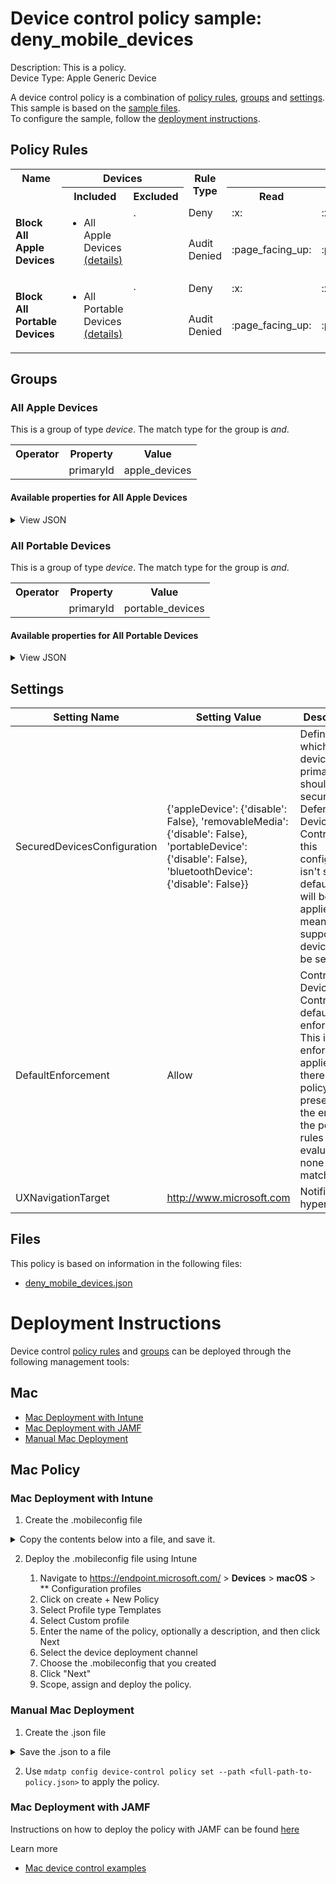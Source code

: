 # Device control policy sample: deny_mobile_devices

Description: This is a policy.              
Device Type: Apple Generic Device

A device control policy is a combination of [policy rules](#policy-rules), [groups](#groups) and [settings](#settings).  
This sample is based on the [sample files](#files).  
To configure the sample, follow the [deployment instructions](#deployment-instructions).  

## Policy Rules

<table>
    <tr>
        <th rowspan="2" valign="top">Name</th>
        <th colspan="2" valign="top">Devices</th>
        <th rowspan="2" valign="top">Rule Type</th>
        <th colspan="3" valign="top"><center>Access</center></th>
        <th rowspan="2" valign="top">Notification</th>
    </tr>
    <tr>
        <th>Included</th>
        <th>Excluded</th><th>Read</th><th>Write</th><th>Execute</th></tr><tr>
            <td rowspan="2"><b>Block All Apple Devices</b></td>
            <td rowspan="2 valign="top">
                <ul><li>All Apple Devices<a href="#all-apple-devices" title="and [{'$type': 'primaryId', 'value': 'apple_devices'}]"> (details)</a></ul>
            </td>
            <td rowspan="2" valign="top">.
                <ul></ul>
            </td>
            <td>Deny</td>
            <td>:x:</td>
            <td>:x:</td>
            <td>:x:</td>
            <td>:x:</td>
            <td>:x:</td>
            <td>None</td> 
        </tr><tr>
            <td>Audit Denied</td>
            <td>:page_facing_up:</td>
            <td>:page_facing_up:</td>
            <td>:page_facing_up:</td>
            <td>:page_facing_up:</td>
            <td>:page_facing_up:</td>
            <td>Send event and Show notification</td>
        </tr><tr>
            <td rowspan="2"><b>Block All Portable Devices</b></td>
            <td rowspan="2 valign="top">
                <ul><li>All Portable Devices<a href="#all-portable-devices" title="and [{'$type': 'primaryId', 'value': 'portable_devices'}]"> (details)</a></ul>
            </td>
            <td rowspan="2" valign="top">.
                <ul></ul>
            </td>
            <td>Deny</td>
            <td>:x:</td>
            <td>:x:</td>
            <td>:x:</td>
            <td>:x:</td>
            <td>None</td> 
        </tr><tr>
            <td>Audit Denied</td>
            <td>:page_facing_up:</td>
            <td>:page_facing_up:</td>
            <td>:page_facing_up:</td>
            <td>:page_facing_up:</td>
            <td>Send event and Show notification</td>
        </tr></table>


## Groups


### All Apple Devices



This is a group of type *device*. 
The match type for the group is *and*.


<table>
<tr>
<th>Operator</th>
<th>Property</th>
<th>Value</th>
</tr>

<tr>

<td></td>

<td>primaryId</td>

<td>apple_devices</td>

</tr>

</table>


#### Available properties for All Apple Devices


<details>
<summary>View JSON</summary>

```json
{
    "$type": "device",
    "id": "3D2A9EF0-E587-4B90-A60F-C9BD6F9D2BB4",
    "name": "All Apple Devices",
    "query": {
        "$type": "and",
        "clauses": [
            {
                "$type": "primaryId",
                "value": "apple_devices"
            }
        ]
    }
}
```
</details>

### All Portable Devices



This is a group of type *device*. 
The match type for the group is *and*.


<table>
<tr>
<th>Operator</th>
<th>Property</th>
<th>Value</th>
</tr>

<tr>

<td></td>

<td>primaryId</td>

<td>portable_devices</td>

</tr>

</table>


#### Available properties for All Portable Devices


<details>
<summary>View JSON</summary>

```json
{
    "$type": "device",
    "id": "0B2198B2-8E29-4AAB-AFC8-8B2CF827CDE9",
    "name": "All Portable Devices",
    "query": {
        "$type": "and",
        "clauses": [
            {
                "$type": "primaryId",
                "value": "portable_devices"
            }
        ]
    }
}
```
</details>


## Settings






| Setting Name |  Setting Value | Description |Documentation |
|--------------|----------------|-------------|---------------|
SecuredDevicesConfiguration | {'appleDevice': {'disable': False}, 'removableMedia': {'disable': False}, 'portableDevice': {'disable': False}, 'bluetoothDevice': {'disable': False}} | Defines which device's primary ids should be secured by Defender Device Control. If this configuration isn't set the default value will be applied, meaning all supported devices will be secured. |[documentation](https://learn.microsoft.com/en-us/microsoft-365/security/defender-endpoint/mac-device-control-overview?view=o365-worldwide#settings) |
DefaultEnforcement | Allow | Control Device Control default enforcement. This is the enforcement applied if there are no policy rules present or at the end of the policy rules evaluation none were matched. |[documentation](https://learn.microsoft.com/en-us/microsoft-365/security/defender-endpoint/mac-device-control-overview?view=o365-worldwide#settings) |
UXNavigationTarget | http://www.microsoft.com | Notification hyperlink |[documentation](https://learn.microsoft.com/en-us/microsoft-365/security/defender-endpoint/mac-device-control-overview?view=o365-worldwide#settings) |


## Files
This policy is based on information in the following files:

- [deny_mobile_devices.json](deny_mobile_devices.json)


# Deployment Instructions

Device control [policy rules](#policy-rules) and [groups](#groups) can be deployed through the following management tools:




## Mac
- [Mac Deployment with Intune](#mac-deployment-with-intune)
- [Mac Deployment with JAMF](#mac-deployment-with-jamf)
- [Manual Mac Deployment](#manual-mac-deployment)





## Mac Policy
### Mac Deployment with Intune

1. Create the .mobileconfig file

<details>
    <summary>Copy the contents below into a file, and save it.</summary>       

```xml
<?xml version="1.0" encoding="utf-8"?>
<!DOCTYPE plist PUBLIC "-//Apple//DTD PLIST 1.0//EN" "http://www.apple.com/DTDs/PropertyList-1.0.dtd">
<plist version="1">
    <dict>
        <key>PayloadUUID</key>
        <string>C4E6A782-0C8D-44AB-A025-EB893987A295</string>
        <key>PayloadType</key>
        <string>Configuration</string>
        <key>PayloadOrganization</key>
        <string>Microsoft</string>
        <key>PayloadIdentifier</key>
        <string>com.microsoft.wdav</string>
        <key>PayloadDisplayName</key>
        <string>Microsoft Defender settings</string>
        <key>PayloadDescription</key>
        <string>Microsoft Defender configuration settings</string>
        <key>PayloadVersion</key>
        <integer>1</integer>
        <key>PayloadEnabled</key>
        <true/>
        <key>PayloadRemovalDisallowed</key>
        <true/>
        <key>PayloadScope</key>
        <string>System</string>
        <key>PayloadContent</key>
        <array>
            <dict>
                <key>PayloadUUID</key>
                <string>99DBC2BC-3B3A-46A2-A413-C8F9BB9A7295</string>
                <key>PayloadType</key>
                <string>com.microsoft.wdav</string>
                <key>PayloadOrganization</key>
                <string>Microsoft</string>
                <key>PayloadIdentifier</key>
                <string>com.microsoft.wdav</string>
                <key>PayloadDisplayName</key>
                <string>Microsoft Defender configuration settings</string>
                <key>PayloadDescription</key>
                <string/>
                <key>PayloadVersion</key>
                <integer>1</integer>
                <key>PayloadEnabled</key>
                <true/>
                <key>dlp</key>
                <dict>
                  <key>features</key>
                    <array>
                        <dict>
                            <key>name</key>
                            <string>DC_in_dlp</string>
                            <key>state</key>
                            <string>enabled</string>
                        </dict>
                    </array>
                </dict>
                <key>deviceControl</key>
                <dict>
                    <key>policy</key>
                    <string>
{
    "groups": [
        {
            "$type": "device",
            "id": "3D2A9EF0-E587-4B90-A60F-C9BD6F9D2BB4",
            "name": "All Apple Devices",
            "query": {
                "$type": "and",
                "clauses": [
                    {
                        "$type": "primaryId",
                        "value": "apple_devices"
                    }
                ]
            }
        },
        {
            "$type": "device",
            "id": "0B2198B2-8E29-4AAB-AFC8-8B2CF827CDE9",
            "name": "All Portable Devices",
            "query": {
                "$type": "and",
                "clauses": [
                    {
                        "$type": "primaryId",
                        "value": "portable_devices"
                    }
                ]
            }
        }
    ],
    "rules": [
        {
            "id": "D861EEB3-9201-45F4-AC63-F823D4957D59",
            "name": "Block All Apple Devices",
            "includeGroups": [
                "3D2A9EF0-E587-4B90-A60F-C9BD6F9D2BB4"
            ],
            "entries": [
                {
                    "$type": "appleDevice",
                    "id": "03420B37-4F71-4AF3-AAE8-82D16817A194",
                    "enforcement": {
                        "$type": "deny"
                    },
                    "__comments": "Customize Access Below",
                    "access": [
                        "download_files_from_device",
                        "sync_content_to_device",
                        "backup_device",
                        "update_device",
                        "download_photos_from_device"
                    ]
                },
                {
                    "$type": "appleDevice",
                    "id": "8C66DF38-A4A2-4C98-B69C-BF5D13F32044",
                    "enforcement": {
                        "$type": "auditDeny",
                        "options": [
                            "send_event",
                            "show_notification"
                        ]
                    },
                    "__comments": "Customize Access Below",
                    "access": [
                        "download_files_from_device",
                        "sync_content_to_device",
                        "backup_device",
                        "update_device",
                        "download_photos_from_device"
                    ]
                }
            ]
        },
        {
            "id": "350C4528-DE48-4E73-9298-0C9823CA1064",
            "name": "Block All Portable Devices",
            "includeGroups": [
                "0B2198B2-8E29-4AAB-AFC8-8B2CF827CDE9"
            ],
            "entries": [
                {
                    "$type": "portableDevice",
                    "id": "E0DB2A03-CAF8-48C6-9FC0-EB6A834166CA",
                    "enforcement": {
                        "$type": "deny"
                    },
                    "__comments": "Customize Access Below",
                    "access": [
                        "download_files_from_device",
                        "send_files_to_device",
                        "download_photos_from_device",
                        "debug"
                    ]
                },
                {
                    "$type": "portableDevice",
                    "id": "E8112895-D818-4CBE-B4CA-EE9FFE351A4C",
                    "enforcement": {
                        "$type": "auditDeny",
                        "options": [
                            "send_event",
                            "show_notification"
                        ]
                    },
                    "__comments": "Customize Access Below",
                    "access": [
                        "download_files_from_device",
                        "send_files_to_device",
                        "download_photos_from_device",
                        "debug"
                    ]
                }
            ]
        }
    ],
    "settings": {
        "features": {
            "appleDevice": {
                "disable": false
            },
            "removableMedia": {
                "disable": false
            },
            "portableDevice": {
                "disable": false
            },
            "bluetoothDevice": {
                "disable": false
            }
        },
        "global": {
            "defaultEnforcement": "allow"
        },
        "ux": {
            "navigationTarget": "http://www.microsoft.com"
        }
    }
}
                    </string>
                </dict>
            </dict>
        </array>
    </dict>
</plist>
```
</details>



2. Deploy the .mobileconfig file using Intune

    1.   Navigate to https://endpoint.microsoft.com/ > **Devices** > **macOS** > ** Configuration profiles
    2.   Click on create + New Policy
    3.   Select Profile type Templates
    4.   Select Custom profile
    5.   Enter the name of the policy, optionally a description, and then click Next
    6.   Select the device deployment channel
    7.   Choose the .mobileconfig that you created
    8.   Click "Next"
    9.   Scope, assign and deploy the policy.



### Manual Mac Deployment


1. Create the .json file

<details>
     <summary>Save the .json to a file</summary>

```json
{
    "groups": [
        {
            "$type": "device",
            "id": "3D2A9EF0-E587-4B90-A60F-C9BD6F9D2BB4",
            "name": "All Apple Devices",
            "query": {
                "$type": "and",
                "clauses": [
                    {
                        "$type": "primaryId",
                        "value": "apple_devices"
                    }
                ]
            }
        },
        {
            "$type": "device",
            "id": "0B2198B2-8E29-4AAB-AFC8-8B2CF827CDE9",
            "name": "All Portable Devices",
            "query": {
                "$type": "and",
                "clauses": [
                    {
                        "$type": "primaryId",
                        "value": "portable_devices"
                    }
                ]
            }
        }
    ],
    "rules": [
        {
            "id": "D861EEB3-9201-45F4-AC63-F823D4957D59",
            "name": "Block All Apple Devices",
            "includeGroups": [
                "3D2A9EF0-E587-4B90-A60F-C9BD6F9D2BB4"
            ],
            "entries": [
                {
                    "$type": "appleDevice",
                    "id": "03420B37-4F71-4AF3-AAE8-82D16817A194",
                    "enforcement": {
                        "$type": "deny"
                    },
                    "__comments": "Customize Access Below",
                    "access": [
                        "download_files_from_device",
                        "sync_content_to_device",
                        "backup_device",
                        "update_device",
                        "download_photos_from_device"
                    ]
                },
                {
                    "$type": "appleDevice",
                    "id": "8C66DF38-A4A2-4C98-B69C-BF5D13F32044",
                    "enforcement": {
                        "$type": "auditDeny",
                        "options": [
                            "send_event",
                            "show_notification"
                        ]
                    },
                    "__comments": "Customize Access Below",
                    "access": [
                        "download_files_from_device",
                        "sync_content_to_device",
                        "backup_device",
                        "update_device",
                        "download_photos_from_device"
                    ]
                }
            ]
        },
        {
            "id": "350C4528-DE48-4E73-9298-0C9823CA1064",
            "name": "Block All Portable Devices",
            "includeGroups": [
                "0B2198B2-8E29-4AAB-AFC8-8B2CF827CDE9"
            ],
            "entries": [
                {
                    "$type": "portableDevice",
                    "id": "E0DB2A03-CAF8-48C6-9FC0-EB6A834166CA",
                    "enforcement": {
                        "$type": "deny"
                    },
                    "__comments": "Customize Access Below",
                    "access": [
                        "download_files_from_device",
                        "send_files_to_device",
                        "download_photos_from_device",
                        "debug"
                    ]
                },
                {
                    "$type": "portableDevice",
                    "id": "E8112895-D818-4CBE-B4CA-EE9FFE351A4C",
                    "enforcement": {
                        "$type": "auditDeny",
                        "options": [
                            "send_event",
                            "show_notification"
                        ]
                    },
                    "__comments": "Customize Access Below",
                    "access": [
                        "download_files_from_device",
                        "send_files_to_device",
                        "download_photos_from_device",
                        "debug"
                    ]
                }
            ]
        }
    ],
    "settings": {
        "features": {
            "appleDevice": {
                "disable": false
            },
            "removableMedia": {
                "disable": false
            },
            "portableDevice": {
                "disable": false
            },
            "bluetoothDevice": {
                "disable": false
            }
        },
        "global": {
            "defaultEnforcement": "allow"
        },
        "ux": {
            "navigationTarget": "http://www.microsoft.com"
        }
    }
}
```
</details>


2. Use ```mdatp config device-control policy set --path <full-path-to-policy.json>``` to apply the policy.



### Mac Deployment with JAMF

Instructions on how to deploy the policy with JAMF can be found [here](https://learn.microsoft.com/en-us/microsoft-365/security/defender-endpoint/mac-device-control-jamf?view=o365-worldwide#deploy-policy-by-using-jamf)

Learn more
- [Mac device control examples](../Removable%20Storage%20Access%20Control%20Samples/macOS/policy/examples/README.md)


